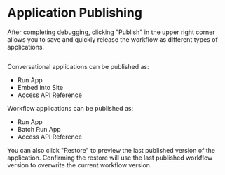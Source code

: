 # Application Publishing

After completing debugging, clicking "Publish" in the upper right corner allows you to save and quickly release the workflow as different types of applications.

<figure><img src="https://assets-docs.dify.ai/dify-enterprise-mintlify/en/guides/workflow/ea40850e9b8cc216b540362a7425ac5c.png" alt=""><figcaption></figcaption></figure>

Conversational applications can be published as:

* Run App
* Embed into Site
* Access API Reference

Workflow applications can be published as:

* Run App
* Batch Run App
* Access API Reference

You can also click "Restore" to preview the last published version of the application. Confirming the restore will use the last published workflow version to overwrite the current workflow version.
